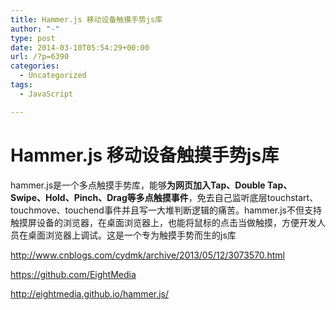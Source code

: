 ```yaml
---
title: Hammer.js 移动设备触摸手势js库
author: "-"
type: post
date: 2014-03-10T05:54:29+00:00
url: /?p=6390
categories:
  - Uncategorized
tags:
  - JavaScript

---
```

# Hammer.js 移动设备触摸手势js库
hammer.js是一个多点触摸手势库，能够**为网页加入Tap、Double Tap、Swipe、Hold、Pinch、Drag等多点触摸事件**，免去自己监听底层touchstart、touchmove、touchend事件并且写一大堆判断逻辑的痛苦。hammer.js不但支持触摸屏设备的浏览器，在桌面浏览器上，也能将鼠标的点击当做触摸，方便开发人员在桌面浏览器上调试。这是一个专为触摸手势而生的js库

http://www.cnblogs.com/cydmk/archive/2013/05/12/3073570.html

https://github.com/EightMedia

http://eightmedia.github.io/hammer.js/